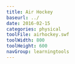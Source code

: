 ```yaml
---
title: Air Hockey
baseurl: ../
date: 2016-02-15
categories: physical
toolFile: airhockey.swf
toolWidth: 800
toolHeight: 600
navGroup: learningtools
---
```

